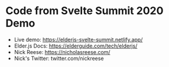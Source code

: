 # Code from Svelte Summit 2020 Demo

- Live demo: https://elderjs-svelte-summit.netlify.app/
- Elder.js Docs: https://elderguide.com/tech/elderjs/
- Nick Reese: https://nicholasreese.com/
- Nick's Twitter: twitter.com/nickreese
